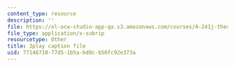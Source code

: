 ```yaml
---
content_type: resource
description: ''
file: https://ol-ocw-studio-app-qa.s3.amazonaws.com/courses/4-241j-theory-of-city-form-spring-2013/7714671077d51b5abd8cb56fc92e373a_q485E0u9Kjk.srt
file_type: application/x-subrip
resourcetype: Other
title: 3play caption file
uid: 77146710-77d5-1b5a-bd8c-b56fc92e373a
---
```

